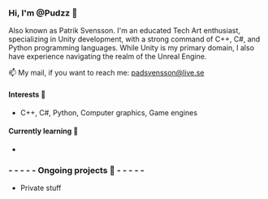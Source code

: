 ### Hi, I'm @Pudzz 👋 
Also known as Patrik Svensson. I'm an educated Tech Art enthusiast, specializing in Unity development, with a strong command of C++, C#, and Python programming languages. 
While Unity is my primary domain, I also have experience navigating the realm of the Unreal Engine.

📫 My mail, if you want to reach me: padsvensson@live.se

####  Interests 👀
- C++, C#, Python, Computer graphics, Game engines

#### Currently learning 🌱 
- 

 ### - - - - - Ongoing projects 🔧 - - - - -
- Private stuff

<!---
Pudzz/Pudzz is a ✨ special ✨ repository because its `README.md` (this file) appears on your GitHub profile.
You can click the Preview link to take a look at your changes.
--->
